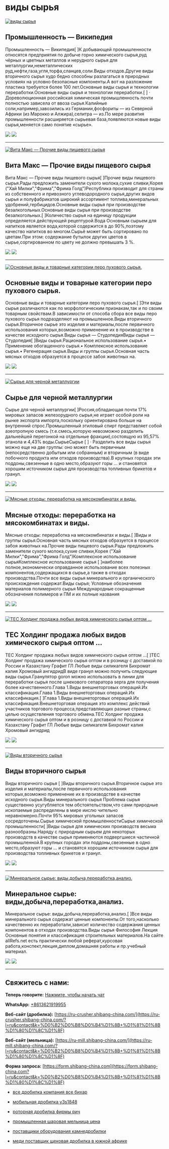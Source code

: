 # виды сырья

<a href="https://swt.shibang-china.com/?l=ru&img&k=%D0%B2%D0%B8%D0%B4%D1%8B+%D1%81%D1%8B%D1%80%D1%8C%D1%8F" target="_blank">![виды сырья](http://static.shibang-china.com/all-800x300/1514.jpg)</a>

## Промышленность — Википедия
Промышленность — Википедия[ ]К добывающей промышленности относятся предприятия по добыче горно химического сырья,руд чёрных и цветных металлов и нерудного сырья для металлургии,неметаллических руд,нефти,газа,угля,торфа,сланцев,соли.Виды отходов.Другие виды вторичного сырья худо бедно способны разлагаться в природных условиях на условно безопасные компоненты.А вот на разложение пластика требуется более 100 лет.Основные виды сырья и технологии переработки.Основные виды сырья и технологии переработки.[ ]&nbsp;&#0183;&#32;Дореволюционная российская химическая промышленность почти полностью зависела от ввоза сырья.Калийные соли,например,завозились из Германии,фосфориты — из Северной Африки (из Марокко и Алжира),селитра — из.По мере развития промышленности расширяется сырьевая база,появляются новые виды сырья,меняется само понятие &#171;сырье&#187;.


<a href="https://whatsapp.shibangsoft.com/WhatsApp.php" target="_blank" title="WhatsApp">![](http://static.shibang-china.com/icon/whatsapp.png)</a> <a href="https://swt.shibang-china.com/?l=ru&icon&k=%D0%B2%D0%B8%D0%B4%D1%8B+%D1%81%D1%8B%D1%80%D1%8C%D1%8F" target="_blank">![](http://static.shibang-china.com/icon/chat-ru.png)</a>

---

<a href="https://swt.shibang-china.com/?l=ru&img&k=%D0%B2%D0%B8%D0%B4%D1%8B+%D1%81%D1%8B%D1%80%D1%8C%D1%8F" target="_blank">![Вита Макс — Прочие виды пищевого сырья](http://static.shibang-china.com/all-800x300/1199.jpg)</a>

## Вита Макс — Прочие виды пищевого сырья
Вита Макс — Прочие виды пищевого сырья[ ]Прочие виды пищевого сырья.Рады предложить заменители сухого молока,сухие сливки,Корея (&quot;Хай Милки&quot;,&quot;Фрима&quot;,&quot;Фрима Голд&quot;)Республика производит для страны из собственного и привозного углеводородного сырья,других видов сырья и полуфабрикатов широкий ассортимент топлива,минеральных удобрений,гербицидов.Основные виды сырья при производстве безалкогольных.Основные виды сырья при производстве безалкогольных.[ ]Количество сырья на единицу продукции определяется действующей рецептурой.Вода Основным сырьем для напитков является вода,которой содержится в до 90%,поэтому качество напитков во многом.Сырьё может быть сортировано по цветам.При этом: содержание бутылок других цветов в сырье,сортированном по цвету не должно превышать 3 %.


<a href="https://whatsapp.shibangsoft.com/WhatsApp.php" target="_blank" title="WhatsApp">![](http://static.shibang-china.com/icon/whatsapp.png)</a> <a href="https://swt.shibang-china.com/?l=ru&icon&k=%D0%B2%D0%B8%D0%B4%D1%8B+%D1%81%D1%8B%D1%80%D1%8C%D1%8F" target="_blank">![](http://static.shibang-china.com/icon/chat-ru.png)</a>

---

<a href="https://swt.shibang-china.com/?l=ru&img&k=%D0%B2%D0%B8%D0%B4%D1%8B+%D1%81%D1%8B%D1%80%D1%8C%D1%8F" target="_blank">![Основные виды и товарные категории перо пухового сырья.](http://static.shibang-china.com/all-800x300/880.jpg)</a>

## Основные виды и товарные категории перо пухового сырья.
Основные виды и товарные категории перо пухового сырья.[ ]Эти виды сырья различаются как по морфологическим признакам,так и по своим товарным свойствам.В зависимости от способа сбора все виды перо пухового сырья подразделяют на промышленное.Виды вторичного сырья.Вторичное сырье это изделия и материалы,после первичного использования которых,возможно применение их в производстве в качестве исходного сырья.Виды сырья — СтудопедияВиды сырья — Студопедия[ ]Виды сырья.Рациональное использование сырья.• Применение обогащенного сырья.• Комплексное использование сырья.• Регенерация сырья.Виды и группы сырья.Основная часть мясных отходов образуется в процессе забоя животных на.


<a href="https://whatsapp.shibangsoft.com/WhatsApp.php" target="_blank" title="WhatsApp">![](http://static.shibang-china.com/icon/whatsapp.png)</a> <a href="https://swt.shibang-china.com/?l=ru&icon&k=%D0%B2%D0%B8%D0%B4%D1%8B+%D1%81%D1%8B%D1%80%D1%8C%D1%8F" target="_blank">![](http://static.shibang-china.com/icon/chat-ru.png)</a>

---

<a href="https://swt.shibang-china.com/?l=ru&img&k=%D0%B2%D0%B8%D0%B4%D1%8B+%D1%81%D1%8B%D1%80%D1%8C%D1%8F" target="_blank">![Сырье для черной металлургии](http://static.shibang-china.com/all-800x300/1226.jpg)</a>

## Сырье для черной металлургии
Сырье для черной металлургии[ ]Россия,обладающая почти 17% мировых запасов железорудного сырья,не играет особой роли на рынке экспорта импорта,поскольку ориентирована больше на внутренний спрос.Промышленный этиловый спирт представляет собой азеотропную смесь (т.е.смесь,которую невозможно разделить дальнейшей перегонкой на отдельные фракции),состоящую из 95,57% этанола и 4,43% воды.СырьеСырье [ ]&nbsp;&#0183;&#32;Разделить все виды сырья можно еще на две группы: оно может быть первичным (непосредственно добытым или собранным) и вторичным (в виде побочного продукта или отходов производства).В крупных городах эти поддоны,свезенные в одно место,образуют горы … и становятся хорошим источником сырья для производства топливных брикетов и гранул.


<a href="https://whatsapp.shibangsoft.com/WhatsApp.php" target="_blank" title="WhatsApp">![](http://static.shibang-china.com/icon/whatsapp.png)</a> <a href="https://swt.shibang-china.com/?l=ru&icon&k=%D0%B2%D0%B8%D0%B4%D1%8B+%D1%81%D1%8B%D1%80%D1%8C%D1%8F" target="_blank">![](http://static.shibang-china.com/icon/chat-ru.png)</a>

---

<a href="https://swt.shibang-china.com/?l=ru&img&k=%D0%B2%D0%B8%D0%B4%D1%8B+%D1%81%D1%8B%D1%80%D1%8C%D1%8F" target="_blank">![Мясные отходы: переработка на мясокомбинатах и виды.](http://static.shibang-china.com/all-800x300/757.jpg)</a>

## Мясные отходы: переработка на мясокомбинатах и виды.
Мясные отходы: переработка на мясокомбинатах и виды.[ ]Виды и группы сырья.Основная часть мясных отходов образуется в процессе забоя животных на.Прочие виды пищевого сырья.Рады предложить заменители сухого молока,сухие сливки,Корея (&quot;Хай Милки&quot;,&quot;Фрима&quot;,&quot;Фрима Голд&quot;)Комплексное использование сырьяКомплексное использование сырья [ ]наиболее полное,экономически оправданное использование всех полезных компонентов,содержащихся в сырье,а также в отходах производства.Почти все виды сырья минерального и органического происхождения содержат.Виды сырья; Условные обозначения материалов полимерного сырья Международные сокращенные обозначения полимеров и ПМ и их полные названия


<a href="https://whatsapp.shibangsoft.com/WhatsApp.php" target="_blank" title="WhatsApp">![](http://static.shibang-china.com/icon/whatsapp.png)</a> <a href="https://swt.shibang-china.com/?l=ru&icon&k=%D0%B2%D0%B8%D0%B4%D1%8B+%D1%81%D1%8B%D1%80%D1%8C%D1%8F" target="_blank">![](http://static.shibang-china.com/icon/chat-ru.png)</a>

---

<a href="https://swt.shibang-china.com/?l=ru&img&k=%D0%B2%D0%B8%D0%B4%D1%8B+%D1%81%D1%8B%D1%80%D1%8C%D1%8F" target="_blank">![ТЕС Холдинг продажа любых видов химического сырья оптом …](http://static.shibang-china.com/all-800x300/74.jpg)</a>

## ТЕС Холдинг продажа любых видов химического сырья оптом …
ТЕС Холдинг продажа любых видов химического сырья оптом …[ ]ТЕС Холдинг продажа химического сырья оптом и в розницу с доставкой по России и Казахстану Графит ГЛ Любые виды силикагеля Бихромат калия Хромовый ангидридВ виде гранул можно получить следующие виды сырья.Гранулятор goron можно использовать в линии для переработки сырья после шнекового сепаратора sepra для получения более качественного.Глава 1.Виды внешнеторговых операций.Их классификация.Глава 1.Виды внешнеторговых операций.Их классификация.[ ]Глава 1.Виды внешнеторговых операций.Их классификация.Внешнеторговая операция это комплекс действий участников торгового процесса,представляющих разные страны,с целью осуществления торгового обмена.ТЕС Холдинг продажа химического сырья оптом и в розницу с доставкой по России и Казахстану Графит ГЛ Любые виды силикагеля Бихромат калия Хромовый ангидрид


<a href="https://whatsapp.shibangsoft.com/WhatsApp.php" target="_blank" title="WhatsApp">![](http://static.shibang-china.com/icon/whatsapp.png)</a> <a href="https://swt.shibang-china.com/?l=ru&icon&k=%D0%B2%D0%B8%D0%B4%D1%8B+%D1%81%D1%8B%D1%80%D1%8C%D1%8F" target="_blank">![](http://static.shibang-china.com/icon/chat-ru.png)</a>

---

<a href="https://swt.shibang-china.com/?l=ru&img&k=%D0%B2%D0%B8%D0%B4%D1%8B+%D1%81%D1%8B%D1%80%D1%8C%D1%8F" target="_blank">![Виды вторичного сырья](http://static.shibang-china.com/all-800x300/135.jpg)</a>

## Виды вторичного сырья
Виды вторичного сырья [ ]Виды вторичного сырья.Вторичное сырье это изделия и материалы,после первичного использования которых,возможно применение их в производстве в качестве исходного сырья.Виды минерального сырья Проблема сырья существенно усугубляется тем обстоятельством,что сами природные ископаемые распределены в мире иислю чительно неравномерно.Почти 95% мировых угольных запасов сосредоточены.Сырье химической промышленностиСырье химической промышленности[ ]Виды сырья для химических производств весьма разнообразны.Наряду с природным сырьем для некоторых производств в качестве сырья применяются подвергшиеся частичной промышленной.В крупных городах эти поддоны,свезенные в одно место,образуют горы … и становятся хорошим источником сырья для производства топливных брикетов и гранул.


<a href="https://whatsapp.shibangsoft.com/WhatsApp.php" target="_blank" title="WhatsApp">![](http://static.shibang-china.com/icon/whatsapp.png)</a> <a href="https://swt.shibang-china.com/?l=ru&icon&k=%D0%B2%D0%B8%D0%B4%D1%8B+%D1%81%D1%8B%D1%80%D1%8C%D1%8F" target="_blank">![](http://static.shibang-china.com/icon/chat-ru.png)</a>

---

<a href="https://swt.shibang-china.com/?l=ru&img&k=%D0%B2%D0%B8%D0%B4%D1%8B+%D1%81%D1%8B%D1%80%D1%8C%D1%8F" target="_blank">![Минеральное сырье: виды,добыча,переработка,анализ.](http://static.shibang-china.com/all-800x300/247.jpg)</a>

## Минеральное сырье: виды,добыча,переработка,анализ.
Минеральное сырье: виды,добыча,переработка,анализ.[ ]Все виды минерального сырья содержат ценные компоненты.От того,насколько качественно их переработали,зависит количество содержания ценных компонентов в отходах производства.Виды сырья Философия Лекция Основные понятия и классификация строительных материалов.На сайте allRefs.net есть практически любой реферат,курсовая работа,конспект,лекция,диплом,домашняя работы и пр.учебный материал.

<a href="https://whatsapp.shibangsoft.com/WhatsApp.php" target="_blank" title="WhatsApp">![](http://static.shibang-china.com/icon/whatsapp.png)</a> <a href="https://swt.shibang-china.com/?l=ru&icon&k=%D0%B2%D0%B8%D0%B4%D1%8B+%D1%81%D1%8B%D1%80%D1%8C%D1%8F" target="_blank">![](http://static.shibang-china.com/icon/chat-ru.png)</a>

---
## Свяжитесь с нами:

**Теперь говорите:** [Нажмите, чтобы начать чат](https://swt.shibang-china.com?l=ru&contact&k=%D0%B2%D0%B8%D0%B4%D1%8B+%D1%81%D1%8B%D1%80%D1%8C%D1%8F)

**WhatsApp:**  [+8613621919955](https://whatsapp.shibangsoft.com/WhatsApp.php)

**Веб-сайт (дробилка):** [https://ru-crusher.shibang-china.com/](https://ru-crusher.shibang-china.com/?l=ru&contact&k=%D0%B2%D0%B8%D0%B4%D1%8B+%D1%81%D1%8B%D1%80%D1%8C%D1%8F)

**Веб-сайт (мельница):** [https://ru-mill.shibang-china.com/](https://ru-mill.shibang-china.com/?l=ru&contact&k=%D0%B2%D0%B8%D0%B4%D1%8B+%D1%81%D1%8B%D1%80%D1%8C%D1%8F)

**Форма запроса:** [https://form.shibang-china.com](https://form.shibang-china.com?l=ru&contact&k=%D0%B2%D0%B8%D0%B4%D1%8B+%D1%81%D1%8B%D1%80%D1%8C%D1%8F)

* [все дробилка компания все бихар](../120/%D0%B2%D1%81%D0%B5%20%D0%B4%D1%80%D0%BE%D0%B1%D0%B8%D0%BB%D0%BA%D0%B0%20%D0%BA%D0%BE%D0%BC%D0%BF%D0%B0%D0%BD%D0%B8%D1%8F%20%D0%B2%D1%81%D0%B5%20%D0%B1%D0%B8%D1%85%D0%B0%D1%80.md)

* [мобильная дробилка y3s1848](../116/%D0%BC%D0%BE%D0%B1%D0%B8%D0%BB%D1%8C%D0%BD%D0%B0%D1%8F%20%D0%B4%D1%80%D0%BE%D0%B1%D0%B8%D0%BB%D0%BA%D0%B0%20y3s1848.md)

* [роторная дробилка фирмы рич](../113/%D1%80%D0%BE%D1%82%D0%BE%D1%80%D0%BD%D0%B0%D1%8F%20%D0%B4%D1%80%D0%BE%D0%B1%D0%B8%D0%BB%D0%BA%D0%B0%20%D1%84%D0%B8%D1%80%D0%BC%D1%8B%20%D1%80%D0%B8%D1%87.md)

* [промышленная шаровая мельница цена](../107/%D0%BF%D1%80%D0%BE%D0%BC%D1%8B%D1%88%D0%BB%D0%B5%D0%BD%D0%BD%D0%B0%D1%8F%20%D1%88%D0%B0%D1%80%D0%BE%D0%B2%D0%B0%D1%8F%20%D0%BC%D0%B5%D0%BB%D1%8C%D0%BD%D0%B8%D1%86%D0%B0%20%D1%86%D0%B5%D0%BD%D0%B0.md)

* [поставщики оборудования камнедробилки](../119/%D0%BF%D0%BE%D1%81%D1%82%D0%B0%D0%B2%D1%89%D0%B8%D0%BA%D0%B8%20%D0%BE%D0%B1%D0%BE%D1%80%D1%83%D0%B4%D0%BE%D0%B2%D0%B0%D0%BD%D0%B8%D1%8F%20%D0%BA%D0%B0%D0%BC%D0%BD%D0%B5%D0%B4%D1%80%D0%BE%D0%B1%D0%B8%D0%BB%D0%BA%D0%B8.md)

* [меди поставщик щековая дробилка в южной африке](../108/%D0%BC%D0%B5%D0%B4%D0%B8%20%D0%BF%D0%BE%D1%81%D1%82%D0%B0%D0%B2%D1%89%D0%B8%D0%BA%20%D1%89%D0%B5%D0%BA%D0%BE%D0%B2%D0%B0%D1%8F%20%D0%B4%D1%80%D0%BE%D0%B1%D0%B8%D0%BB%D0%BA%D0%B0%20%D0%B2%20%D1%8E%D0%B6%D0%BD%D0%BE%D0%B9%20%D0%B0%D1%84%D1%80%D0%B8%D0%BA%D0%B5.md)